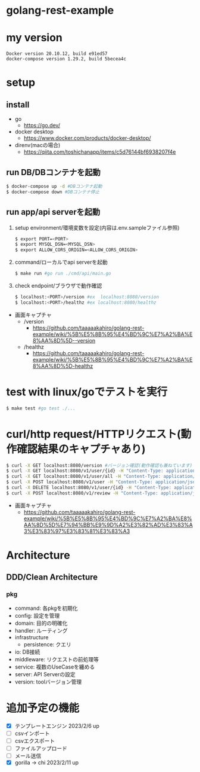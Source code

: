 # golang-rest-example

# my version
```
Docker version 20.10.12, build e91ed57
docker-compose version 1.29.2, build 5becea4c
```

# setup
## install
   - go
      - https://go.dev/
   - docker desktop
      - https://www.docker.com/products/docker-desktop/
   - direnv(macの場合)
     - https://qiita.com/toshichanapp/items/c5d76144bf6938207f4e

## run DB/DBコンテナを起動
```sh
$ docker-compose up -d #DBコンテナ起動
$ docker-compose down #DBコンテナ停止
```

## run app/api serverを起動
1. setup environment/環境変数を設定(内容は.env.sampleファイル参照)
    ```sh
    $ export PORT=<PORT>
    $ export MYSQL_DSN=<MYSQL_DSN>
    $ export ALLOW_CORS_ORIGIN=<ALLOW_CORS_ORIGIN>
    ```
2. command/ローカルでapi serverを起動
    ```sh
    $ make run #go run ./cmd/api/main.go
    ```
3. check endpoint/ブラウザで動作確認
    ```sh
    $ localhost:<PORT>/version #ex  localhost:8080/version
    $ localhost:<PORT>/healthz #ex localhost:8080/healthz
    ```
- 画面キャプチャ
   - /version
      - https://github.com/taaaaakahiro/golang-rest-example/wiki/%5B%E5%8B%95%E4%BD%9C%E7%A2%BA%E8%AA%8D%5D--version
   - /healthz
      - https://github.com/taaaaakahiro/golang-rest-example/wiki/%5B%E5%8B%95%E4%BD%9C%E7%A2%BA%E8%AA%8D%5D-healthz

# test with linux/goでテストを実行
```sh
$ make test #go test ./...
```

# curl/http request/HTTPリクエスト(動作確認結果のキャプチャあり)
```sh
$ curl -X GET localhost:8080/version #バージョン確認(動作確認も兼ねています)
$ curl -X GET localhost:8080/v1/user/{id} -H "Content-Type: application/json" #idを指定して該当のuserを取得
$ curl -X GET localhost:8080/v1/user/all -H "Content-Type: application/json" #userテーブルの一覧(全件)を取得
$ curl -X POST localhost:8080/v1/user -H "Content-Type: application/json" --data-raw '{"name": "user"}' #usersテーブルに指定したnameのuserレコードを追加
$ curl -X DELETE localhost:8080/v1/user/{id} -H "Content-Type: application/json" #idを指定して該当のuserをテーブルから削除
$ curl -X POST localhost:8080/v1/review -H "Content-Type: application/json" --data-raw '{"user_id": 1,"text":"xyz"}' #reviewsテーブルへ登録 ※指定のuser_idがusersテーブルにあること、user_idは数値(文字列だと型が合わない&リクエストするデータは空白なし)

```
   - 画面キャプチャ
      - https://github.com/taaaaakahiro/golang-rest-example/wiki/%5B%E5%8B%95%E4%BD%9C%E7%A2%BA%E8%AA%8D%5D%E7%94%BB%E9%9D%A2%E3%82%AD%E3%83%A3%E3%83%97%E3%83%81%E3%83%A3

# Architecture
## DDD/Clean Architecture
### pkg
   - command: 各pkgを初期化
   - config: 設定を管理
   - domain: 目的の明確化
   - handler: ルーティング
   - infrastructure
      - persistence: クエリ
   - io: DB接続
   - middleware: リクエストの前処理等 
   - service: 複数のUseCaseを纏める
   - server: API Serverの設定
   - version: toolバージョン管理

# 追加予定の機能
 - [X] テンプレートエンジン 2023/2/6 up 
 - [ ] csvインポート
 - [ ] csvエクスポート
 - [ ] ファイルアップロード
 - [ ] メール送信
 - [X] gorilla → chi 2023/2/11 up
